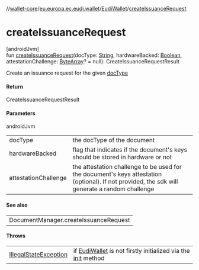 //[wallet-core](../../../index.md)/[eu.europa.ec.eudi.wallet](../index.md)/[EudiWallet](index.md)/[createIssuanceRequest](create-issuance-request.md)

# createIssuanceRequest

[androidJvm]\
fun [createIssuanceRequest](create-issuance-request.md)(docType: [String](https://kotlinlang.org/api/latest/jvm/stdlib/kotlin/-string/index.html), hardwareBacked: [Boolean](https://kotlinlang.org/api/latest/jvm/stdlib/kotlin/-boolean/index.html), attestationChallenge: [ByteArray](https://kotlinlang.org/api/latest/jvm/stdlib/kotlin/-byte-array/index.html)? = null): CreateIssuanceRequestResult

Create an issuance request for the given [docType](create-issuance-request.md)

#### Return

CreateIssuanceRequestResult

#### Parameters

androidJvm

| | |
|---|---|
| docType | the docType of the document |
| hardwareBacked | flag that indicates if the document's keys should be stored in hardware or not |
| attestationChallenge | the attestation challenge to be used for the document's keys attestation (optional). If not provided, the sdk will generate a random challenge |

#### See also

| |
|---|
| DocumentManager.createIssuanceRequest |

#### Throws

| | |
|---|---|
| [IllegalStateException](https://kotlinlang.org/api/latest/jvm/stdlib/kotlin/-illegal-state-exception/index.html) | if [EudiWallet](index.md) is not firstly initialized via the [init](init.md) method |
